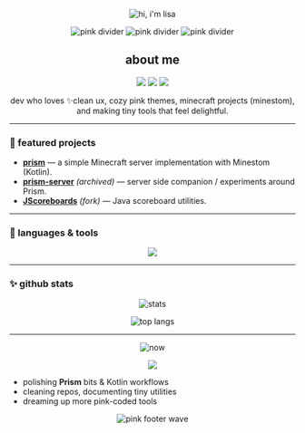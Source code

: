 <p align="center">
  <img
    alt="hi, i'm lisa"
    src="https://readme-typing-svg.demolab.com?font=Nunito+Sans&weight=800&size=28&duration=2800&pause=700&center=true&vCenter=true&color=FF6FB1&multiline=true&repeat=true&width=800&lines=Hi%2C+I'm+Lisa+%E2%9C%A8;pink-coded+%7C+always+building"
  />
</p>

<p align="center">
  <img alt="pink divider" src="https://img.shields.io/badge/-❤︎-ff99cc?style=for-the-badge&labelColor=ff6fb1">
  <img alt="pink divider" src="https://img.shields.io/badge/-✦-ff99cc?style=for-the-badge&labelColor=ff6fb1">
  <img alt="pink divider" src="https://img.shields.io/badge/-❤︎-ff99cc?style=for-the-badge&labelColor=ff6fb1">
</p>

<h2 align="center">about me</h2>

<p align="center">
  <img src="https://img.shields.io/badge/Name-Lisa-ff77aa?style=for-the-badge" />
  <img src="https://img.shields.io/badge/From-Berlin-ffb6d9?style=for-the-badge" />
  <img src="https://img.shields.io/badge/Vibes-pink%20%7C%20cute%20%7C%20cozy-ffc2de?style=for-the-badge" />
</p>

<p align="center">
  dev who loves ✨clean ux, cozy pink themes, minecraft projects (minestom),<br/>
  and making tiny tools that feel delightful.
</p>

---

### 🌸 featured projects

- **[prism](https://github.com/xLisaaa/prism)** — a simple Minecraft server implementation with Minestom (Kotlin).  
- **[prism-server](https://github.com/xLisaaa/prism-server)** *(archived)* — server side companion / experiments around Prism.  
- **[JScoreboards](https://github.com/xLisaaa/JScoreboards)** *(fork)* — Java scoreboard utilities.  


---

### 💖 languages & tools
<p align="center">
  <img src="https://skillicons.dev/icons?i=idea,kotlin,java,gradle,github,mongodb,react,md&theme=light" />
</p>

---

### ✨ github stats
<p align="center">
  <img alt="stats" src="https://github-readme-stats.vercel.app/api?username=xLisaaa&show_icons=true&hide_border=true&title_color=ff6fb1&icon_color=ff99cc&text_color=ff6fb1&bg_color=ffffff" />
</p>
<p align="center">
  <img alt="top langs" src="https://github-readme-stats.vercel.app/api/top-langs/?username=xLisaaa&layout=compact&hide_border=true&title_color=ff6fb1&text_color=ff6fb1&bg_color=ffffff" />
</p>

---

<p align="center">
  <img
    alt="now"
    src="https://readme-typing-svg.demolab.com?font=Nunito+Sans&weight=800&size=28&duration=2200&pause=600&center=true&vCenter=true&color=FF6FB1&width=420&lines=now+%E2%9C%A8;now+%F0%9F%8D%93;now+%F0%9F%92%95"
  />
</p>

<p align="center">
  <img src="https://img.shields.io/badge/---------------------------------------------------------ff6fb1?style=for-the-badge&labelColor=ffffff">
</p>

- polishing **Prism** bits & Kotlin workflows  
- cleaning repos, documenting tiny utilities  
- dreaming up more pink-coded tools

<p align="center">
  <img alt="pink footer wave" src="https://capsule-render.vercel.app/api?type=waving&color=ff6fb1&height=100&section=footer"/>
</p>
